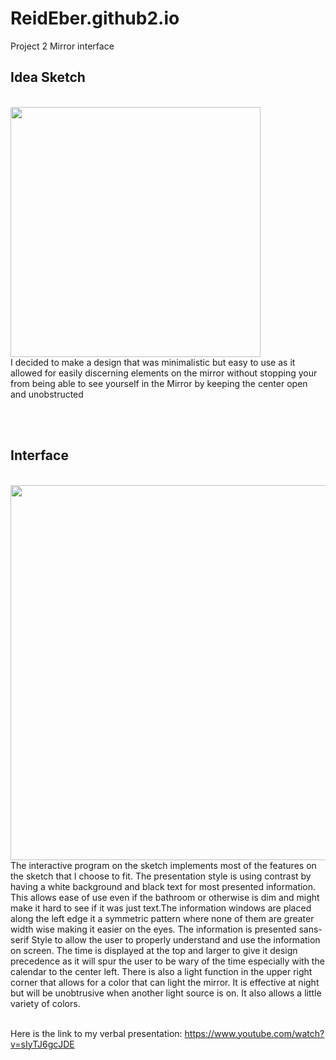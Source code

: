 # ReidEber.github2.io
Project 2 Mirror interface<br>


<h2>Idea Sketch</h1><br>
<img src ="https://user-images.githubusercontent.com/114603576/202349244-e13e6524-7be1-47de-905c-cb483a3aaab3.jpeg" width = "400"> <br>
I decided to make a design that was minimalistic but easy to use as it allowed for easily discerning elements on the mirror without stopping your from being able to see yourself in the Mirror by keeping the center open and unobstructed<br>

<br><br>

<h2>Interface</h1><br>
<img src ="https://user-images.githubusercontent.com/114603576/202351371-7a5b2dca-a9c5-4da1-8c32-76793f25cf1b.gif" width = 600><br>
The interactive program on the sketch implements most of the features on the sketch that I choose to fit. The presentation style is using contrast by having a white background and black text for most presented information. This allows ease of use even if the bathroom or otherwise is dim and might make it hard to see if it was just text.The information windows are placed along the left edge it a symmetric pattern where none of them are greater width wise making it easier on the eyes. The information is presented sans-serif Style to allow the user to properly understand and use the information on screen. The time is displayed at the top and larger to give it design precedence as it will spur the user to be wary of the time especially with the calendar to the center left. There is also a light function in the upper right corner that allows for a color that can light the mirror. It is effective at night but will be unobtrusive when another light source is on. It also allows a little variety of colors.<br><br>

Here is the link to my verbal presentation:
https://www.youtube.com/watch?v=sIyTJ6gcJDE

